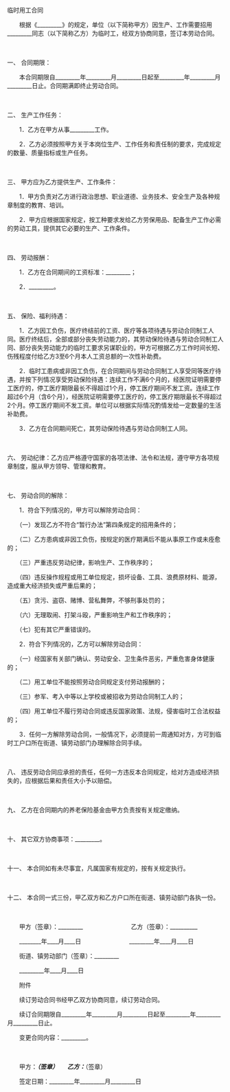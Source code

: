 



临时用工合同



 

　　根据《_________》的规定，单位（以下简称甲方）因生产、工作需要招用_________同志（以下简称乙方）为临时工，经双方协商同意，签订本劳动合同。

　　

一、
合同期限：

　　本合同期限自_________年_________月_________日起至_________年_________月_________日止。合同期满即终止劳动合同。

　　

二、
生产工作任务：

　　1．乙方在甲方从事_________工作。

　　2．乙方必须按照甲方关于本岗位生产、工作任务和责任制的要求，完成规定的数量、质量指标或生产任务。

　　

三、
甲方应为乙方提供生产、工作条件：

　　1．甲方负责对乙方进行政治思想、职业道德、业务技术、安全生产及各种规章制度的教育、培训。

　　2．甲方应根据国家规定，按工种要求发给乙方劳保用品、配备生产工作必需的劳动工具，提供其它必要的生产、工作条件。

　　

四、
劳动报酬：

　　1．乙方在合同期间的工资标准：_________；

　　2．_________。

　　

五、
保险、福利待遇：

　　1．乙方因工负伤，医疗终结前的工资、医疗等各项待遇与劳动合同制工人同。医疗终结后，全部或部分丧失劳动能力的，其劳动保险待遇与劳动合同制工人同、部分丧失劳动能力的临时工要求另谋职业的，甲方可根据乙方工作时间长短、伤残程度付给乙方3至6个月本人工资总额的一次性补助费。

　　2．临时工患病或非因工负伤，在合同期间与劳动合同制工人享受同等医疗待遇，并按下列情况享受劳动保险待遇：连续工作不满6个月的，经医院证明需要停工医疗的，停工医疗期限最长不得超过1个月，停工医疗期间不发工资。连续工作超过6个月（含6个月），经医院证明需要停工医疗的，停工医疗期限最长不得超过2个月。停工医疗期间不发工资。单位可以根据实际情况酌情发给一定数量的生活补助费。

　　3．乙方在合同期间死亡，其劳动保险待遇与劳动合同制工人同。

　　

六、
劳动纪律：乙方应严格遵守国家的各项法律、法令和法规，遵守甲方各项规章制度，服从甲方领导、管理和教育。

　　

七、
劳动合同的解除：

　　1．符合下列情况的，甲方可以解除劳动合同：

　　（一）发现乙方不符合“暂行办法”第四条规定的招用条件的；

　　（二）乙方患病或非因工负伤，按规定的医疗期满后不能从事原工作或未痊愈的；

　　（三）严重违反劳动纪律，影响生产、工作秩序的；

　　（四）违反操作规程或用工单位规定，损坏设备、工具、浪费原材料、能源，造成重大经济损失或严重后果的；

　　（五）贪污、盗窃、赌博、营私舞弊，不够刑事处罚的；

　　（六）无理取闹、打架斗殴，严重影响生产和工作秩序的；

　　（七）犯有其它严重错误的。

　　2．符合下列情况的，乙方可以解除劳动合同：

　　（一）经国家有关部门确认、劳动安全、卫生条件恶劣，严重危害身体健康的；

　　（二）用工单位不能按照劳动合同规定支付劳动报酬的；

　　（三）参军、考入中等以上学校或被招收为劳动合同制工人的；

　　（四）用工单位不履行劳动合同或违反国家政策、法规，侵害临时工合法权益的；

　　3．任何一方解除劳动合同，一般情况下，必须提前一周通知对方，方可到临时工户口所在街道、镇劳动部门办理解除合同手续。

　　

八、
违反劳动合同应承担的责任，任何一方违反本合同规定，给对方造成经济损失的，应根据后果和责任大小予以赔偿。

　　

九、
乙方在合同期内的养老保险基金由甲方负责按有关规定缴纳。

　　

十、
其它双方协商事项：_________。

　　

十一、
本合同如有未尽事宜，凡属国家有规定的，按有关规定执行。

　　

十二、
本合同一式三份，甲乙双方和乙方户口所在街道、镇劳动部门各执一份。　　

　　

　　甲方（签章）：_________　　　　　　　　乙方（签章）：__________

　　________年____月____日　　　　　　　　_________年____月____日　　

　　街道、镇劳动部门（签章）：_________

　　_________年____月____日　　

　　附件　　

　　续订劳动合同书经甲乙双方协商同意，续订劳动合同。　　

　　续订合同期限自_________年_________月_________日起至_________年_________月_________日止。　　

　　变更合同内容：_________。　　

　　

　　甲方：_________（签章）　　乙方：_________（签章）　　

　　签定日期：_________年_________月_________日